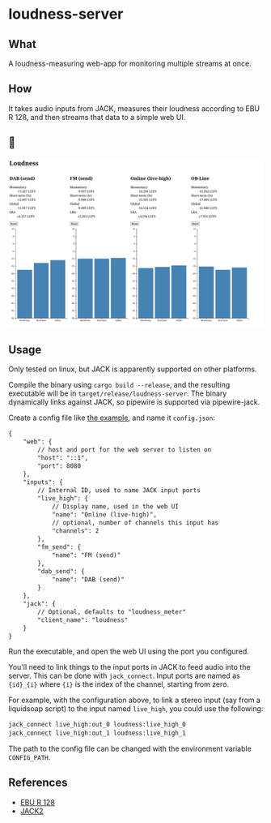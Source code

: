 # loudness-server

## What

A loudness-measuring web-app for monitoring multiple streams at once.

## How

It takes audio inputs from JACK, measures their loudness according to EBU R 128, and then streams that data to a simple web UI.

## :eyes:

![A screenshot showing four sets of loudness meters, all showing different levels](docs/screenshot.png)

## Usage

Only tested on linux, but JACK is apparently supported on other platforms.

Compile the binary using `cargo build --release`, and the resulting executable will be in `target/release/loudness-server`. The binary dynamically links against JACK, so pipewire is supported via pipewire-jack.

Create a config file like [the example](example_config.json), and name it `config.json`:

```json5
{
    "web": {
        // host and port for the web server to listen on
        "host": "::1",
        "port": 8080
    },
    "inputs": {
        // Internal ID, used to name JACK input ports
        "live_high": {
            // Display name, used in the web UI
            "name": "Online (live-high)",
            // optional, number of channels this input has
            "channels": 2
        },
        "fm_send": {
            "name": "FM (send)"
        },
        "dab_send": {
            "name": "DAB (send)"
        }
    },
    "jack": {
        // Optional, defaults to "loudness_meter"
        "client_name": "loudness"
    }
}
```

Run the executable, and open the web UI using the port you configured.

You'll need to link things to the input ports in JACK to feed audio into the server. This can be done with `jack_connect`. Input ports are named as `{id}_{i}` where `{i}` is the index of the channel, starting from zero.

For example, with the configuration above, to link a stereo input (say from a liquidsoap script) to the input named `live_high`, you could use the following:
```bash
jack_connect live_high:out_0 loudness:live_high_0
jack_connect live_high:out_1 loudness:live_high_1
```

The path to the config file can be changed with the environment variable `CONFIG_PATH`.

## References

- [EBU R 128](https://en.wikipedia.org/wiki/EBU_R_128)
- [JACK2](https://github.com/jackaudio/jack2)
